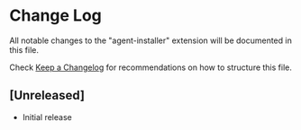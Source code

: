 # Change Log

All notable changes to the "agent-installer" extension will be documented in this file.

Check [Keep a Changelog](http://keepachangelog.com/) for recommendations on how to structure this file.

## [Unreleased]

- Initial release